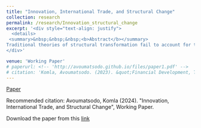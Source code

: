 ```yaml
---
title: "Innovation, International Trade, and Structural Change"
collection: research
permalink: /research/Innovation_structural_change
excerpt: '<div style="text-align: justify"> 
  <details>
 <summary>&nbsp;&nbsp;&nbsp;<b>Abstract</b></summary>
Traditional theories of structural transformation fail to account for the disparities between employment and value added shares, which poses a significant puzzle. To address this issue, I propose a Schumpeterian framework, incorporating technological innovation and trade at the sector level. This framework makes distinct predictions regarding employment and value added shares. In a closed economy, the model establishes an equilibrium where the share of value added equals the share of employment. However, when a country opens up to trade and achieves a monopoly through innovation in a specific sector, it results in higher profits and greater value added relative to employment in that sector. Consequently, the share of value added increases more rapidly than the share of labor. Conversely, in sectors where the country lacks global monopolistic control, the share of value added diminishes due to lower profits for intermediate good producers, resulting in a value added share that is lower than the employment share.</details>
</div>'

venue: 'Working Paper'
# paperurl: <!-- 'http://avoumatsodo.github.io/files/paper1.pdf' -->
# citation: 'Komla, Avoumatsodo. (2023). &quot;Financial Development, Technology Adoption, and Sectoral Productivity Convergence.&quot; <i>Working Paper</i>.'
---
```

<a href="http://avoumatsodo.github.io/files/Trade_and_Innovation.pdf" target="_blank" class="btn">Paper</a>
<!-- [Slides]() -->

Recommended citation: Avoumatsodo, Komla (2024). "Innovation, International Trade, and Structural Change", Working Paper.

Download the paper from this <a href="http://avoumatsodo.github.io/files/Trade_and_Innovation.pdf" target="_blank">link</a>

